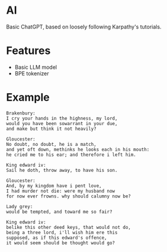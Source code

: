 # AI

Basic ChatGPT, based on loosely following Karpathy's tutorials.

# Features
- Basic LLM model
- BPE tokenizer

# Example
```
Brakenbury:
I cry your hands in the highness, my lord,
would you have been sowarrant in your due,
and make but think it not heavily?

Gloucester:
No doubt, no doubt, he is a match,
and yet oft down, methinks he looks each in his mouth:
he cried me to his ear; and therefore i left him.

King edward iv:
Sail he doth, throw away, to have his son.

Gloucester:
And, by my kingdom have i pent love,
I had murder not die: were my husband now
for now ever frowns. why should calumny now be?

Lady grey:
would be tempted, and toward me so fair?

King edward iv:
belike this other deed keys, that would not do,
being a three lord, i'll wish him ere this
supposed, as if this edward's offence,
it would seem should be thought would go?
```
